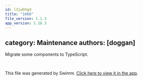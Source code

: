 ```yaml
---
id: l3jwhhgd
title: "1660"
file_version: 1.1.3
app_version: 1.18.3
---
```


## category: Maintenance authors: \[doggan\]

Migrate some components to TypeScript.

<br/>

This file was generated by Swimm. [Click here to view it in the app](https://app.swimm.io/repos/Z2l0aHViJTNBJTNBYWN0dWFsJTNBJTNBc2FuanBhcmVlaw==/docs/l3jwhhgd).
